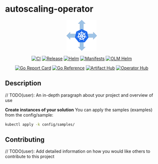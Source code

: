 # autoscaling-operator
<p align="center">
<img src="docs/autoscaling-operator.png" alt="autoscaling-operator" width="20%"/>
</p>

<p align="center">
<a href="https://github.com/ankitcharolia/autoscaling-operator/actions/workflows/ci.yml"><img src="https://github.com/ankitcharolia/autoscaling-operator/actions/workflows/ci.yml/badge.svg" alt="CI"></a>
<a href="https://github.com/ankitcharolia/autoscaling-operator/actions/workflows/release.yml"><img src="https://github.com/ankitcharolia/autoscaling-operator/actions/workflows/release.yml/badge.svg" alt="Release"></a>
<a href="https://github.com/ankitcharolia/autoscaling-operator/actions/workflows/helm.yml"><img src="https://github.com/ankitcharolia/autoscaling-operator/actions/workflows/helm.yml/badge.svg" alt="Helm"></a>
<a href="https://github.com/ankitcharolia/autoscaling-operator/actions/workflows/manifests.yml"><img src="https://github.com/ankitcharolia/autoscaling-operator/actions/workflows/manifests.yml/badge.svg" alt="Manifests"></a>
<a href="https://github.com/ankitcharolia/autoscaling-operator/actions/workflows/olm-helm.yml"><img src="https://github.com/ankitcharolia/autoscaling-operator/actions/workflows/olm-helm.yml/badge.svg" alt="OLM Helm"></a>
</p>

<p align="center">
<a href="https://goreportcard.com/report/github.com/autoscaling-operator/autoscaling-operator"><img src="https://goreportcard.com/badge/github.com/autoscaling-operator/autoscaling-operator" alt="Go Report Card"></a>
<a href="https://pkg.go.dev/github.com/autoscaling-operator/autoscaling-operator"><img src="https://pkg.go.dev/badge/github.com/autoscaling-operator/autoscaling-operator.svg" alt="Go Reference"></a>
<a href="https://artifacthub.io/packages/helm/autoscaling-operator/autoscaling-operator"><img src="https://img.shields.io/endpoint?url=https://artifacthub.io/badge/repository/autoscaling-operator" alt="Artifact Hub"></a>
<a href="https://operatorhub.io/operator/autoscaling-operator"><img src="https://img.shields.io/badge/Operator%20Hub-autoscaling--operator-red" alt="Operator Hub"></a>
</p>

## Description
// TODO(user): An in-depth paragraph about your project and overview of use


**Create instances of your solution**
You can apply the samples (examples) from the config/sample:

```sh
kubectl apply -k config/samples/
```

## Contributing
// TODO(user): Add detailed information on how you would like others to contribute to this project
